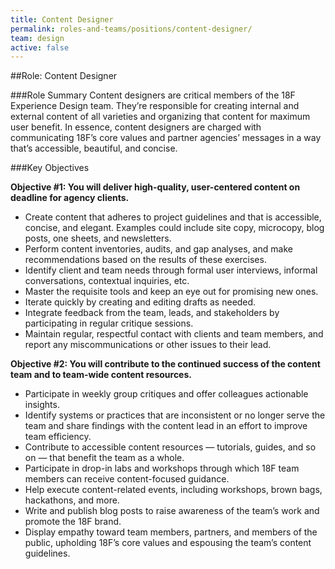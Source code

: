 ```yaml
---
title: Content Designer
permalink: roles-and-teams/positions/content-designer/
team: design
active: false
---
```

##Role: Content Designer

###Role Summary
Content designers are critical members of the 18F Experience Design team. They’re responsible for creating internal and external content of all varieties and organizing that content for maximum user benefit. In essence, content designers are charged with communicating 18F’s core values and partner agencies’ messages in a way that’s accessible, beautiful, and concise.

###Key Objectives

**Objective #1: You will deliver high-quality, user-centered content on deadline for agency clients.**

- Create content that adheres to project guidelines and that is accessible, concise, and elegant. Examples could include site copy, microcopy, blog posts, one sheets, and newsletters.
- Perform content inventories, audits, and gap analyses, and make recommendations based on the results of these exercises. 
- Identify client and team needs through formal user interviews, informal conversations, contextual inquiries, etc.
- Master the requisite tools and keep an eye out for promising new ones.
- Iterate quickly by creating and editing drafts as needed.
- Integrate feedback from the team, leads, and stakeholders by participating in regular critique sessions.
- Maintain regular, respectful contact with clients and team members, and report any miscommunications or other issues to their lead.

**Objective #2:  You will contribute to the continued success of the content team and to team-wide content resources.**

- Participate in weekly group critiques and offer colleagues actionable insights.
- Identify systems or practices that are inconsistent or no longer serve the team and share findings with the content lead in an effort to improve team efficiency.
- Contribute to accessible content resources — tutorials, guides, and so on — that benefit the team as a whole.
- Participate in drop-in labs and workshops through which 18F team members can receive content-focused guidance.
- Help execute content-related events, including workshops, brown bags, hackathons, and more.
- Write and publish blog posts to raise awareness of the team’s work and promote the 18F brand. 
- Display empathy toward team members, partners, and members of the public, upholding 18F’s core values and espousing the team’s content guidelines.
